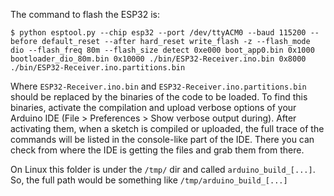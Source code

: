 The command to flash the ESP32 is:

```
$ python esptool.py --chip esp32 --port /dev/ttyACM0 --baud 115200 --before default_reset --after hard_reset write_flash -z --flash_mode dio --flash_freq 80m --flash_size detect 0xe000 boot_app0.bin 0x1000 bootloader_dio_80m.bin 0x10000 ./bin/ESP32-Receiver.ino.bin 0x8000 ./bin/ESP32-Receiver.ino.partitions.bin
```

Where `ESP32-Receiver.ino.bin` and `ESP32-Receiver.ino.partitions.bin` should be replaced by the binaries of the code to be loaded. To find this binaries, activate the compilation and upload verbose options of your Arduino IDE (File > Preferences > Show verbose output during). After activating them, when a sketch is compiled or uploaded, the full trace of the commands will be listed in the console-like part of the IDE. There you can check from where the IDE is getting the files and grab them from there.

On Linux this folder is under the `/tmp/` dir and called `arduino_build_[...]`. So, the full path would be something like `/tmp/arduino_build_[...]`
